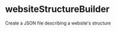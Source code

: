websiteStructureBuilder
=======================

Create a JSON file describing a website's structure
